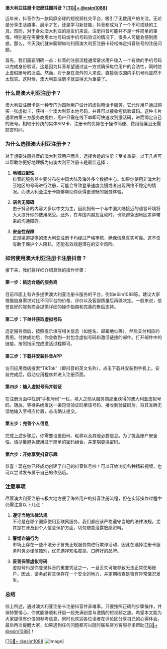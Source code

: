 **澳大利亞註冊卡怎麽註冊抖音？[[TG💪+ @esim1088](https://t.me/s/esim1088)]**

近年来，抖音作为一款风靡全球的短视频社交平台，吸引了无数用户的关注。无论是分享生活趣事、展示才艺，还是学习新技能，抖音都成为了一个不可或缺的工具。然而，对于身处澳大利亚的朋友们来说，注册抖音可能并不是一件简单的事情。特别是在需要使用本地号码或手机号码验证的情况下，很多人可能会感到困惑。那么，今天我们就来聊聊如何利用澳大利亚注册卡轻松搞定抖音账号的注册问题。

首先，我们需要明确一点：抖音的注册流程通常要求用户输入一个有效的手机号码以完成身份验证。这是因为抖音希望通过这一方式确保每位用户的合法性，同时防止虚假账号的泛滥。然而，对于身在海外的人来说，直接获取国内手机号码显然不太现实。这时候，澳大利亚注册卡就显得尤为重要了。

### 什么是澳大利亚注册卡？

澳大利亚注册卡是一种专门为国际用户设计的虚拟电话卡服务，它允许用户通过购买一张虚拟卡，获得一个澳大利亚本地号码，并且可以接收短信验证码。这种卡片通常由第三方服务商提供，用户只需在线下单即可快速收到激活码，进而绑定自己的账号。相较于传统的实体SIM卡，注册卡的优势在于操作简便、费用低廉且无需邮寄时间。

### 为什么选择澳大利亚注册卡？

对于想要注册抖音的澳大利亚用户而言，选择合适的注册卡至关重要。以下几点可以帮助你更好地理解为何澳大利亚注册卡是最佳选择：

1. **地域匹配性**  
   抖音的服务器主要分布在中国大陆及海外多个数据中心。如果你使用非澳大利亚地区的号码进行注册，可能会导致登录速度变慢或者出现网络不稳定的情况。而澳大利亚注册卡能够帮助你获得更流畅的服务体验。

2. **语言无障碍**  
   由于抖音的内容大多以中文为主，因此拥有一个与中国大陆接近的语言环境将大大提升你的使用感受。此外，在与国内朋友互动时，也能避免因地区差异带来的沟通障碍。

3. **安全性保障**  
   正规渠道提供的澳大利亚注册卡均经过严格审核，确保信息真实可靠。这不仅有助于保护个人隐私，还能有效规避潜在的安全风险。

### 如何使用澳大利亚注册卡注册抖音？

接下来，我们将详细介绍具体的操作步骤：

#### 第一步：挑选合适的服务商
目前市面上有许多提供澳大利亚注册卡服务的平台，例如eSim1088等。建议大家根据自身需求对比不同平台的价格、评价以及客服质量后再做决定。一般来说，信誉良好的服务商会提供详细的操作指南和完善的售后支持。

#### 第二步：下单并获取虚拟号码
选定服务商后，按照提示填写相关信息（如姓名、邮箱地址等），然后支付相应的费用。付款成功后，你会收到一封包含虚拟号码和激活链接的邮件。打开邮件中的链接，按照指示完成激活过程即可。

#### 第三步：下载并安装抖音APP
访问应用商店搜索“TikTok”（即抖音的英文名称），点击下载并安装到手机上。安装完成后，启动应用程序并进入注册页面。

#### 第四步：输入虚拟号码并验证
在注册页面中找到“手机号码”一栏，填入之前从服务商那里获得的澳大利亚虚拟号码。随后，等待系统发送一条短信验证码至该号码。接收到验证码后，将其准确无误地输入至相应位置，点击确认提交。

#### 第五步：完善个人信息
完成上述步骤后，你需要设置密码、昵称以及其他必要信息。为了提高账户安全性，请尽量避免使用过于简单的密码组合，并定期更换密码。

#### 第六步：开始享受抖音乐趣
恭喜！现在你已经成功创建了自己的抖音账号啦！可以开始浏览各种精彩视频，也可以尝试发布属于自己的作品哦。

### 注意事项

尽管澳大利亚注册卡极大地方便了海外用户的抖音注册流程，但在实际操作过程中仍需注意以下几点：

1. **遵守当地法律法规**  
   不论是在哪个国家使用互联网服务，我们都应该严格遵守当地的法律法规。尤其是在涉及到个人信息保护方面，切勿随意泄露敏感资料。

2. **警惕诈骗行为**  
   市场上存在一些不法分子冒充正规服务商进行欺诈活动，因此在选择注册卡服务时务必谨慎甄别，优先选择知名度高、口碑好的品牌。

3. **妥善保管虚拟号码**  
   虚拟号码是你登录抖音的重要凭证之一，一旦丢失可能导致无法正常使用账户。因此，请务必将其保存在一个安全的地方，并定期检查是否有异常情况发生。

### 总结

综上所述，通过澳大利亚注册卡注册抖音并非难事。只要按照正确的步骤操作，并保持警惕心，你就能够顺利开启一段充满创意与激情的短视频之旅。希望本文能为大家提供有价值的参考信息，同时也欢迎各位读者在评论区分享自己的心得体会。最后再次提醒大家，如果遇到任何问题都可以随时联系官方客服寻求帮助[[TG💪+ @esim1088](https://t.me/s/esim1088)]！

[[TG💪+ @esim1088](https://t.me/s/esim1088) ![Image](https://i.postimg.cc/4NQfJmqS/Snipaste-2025-05-13-00-14-12.png)]
